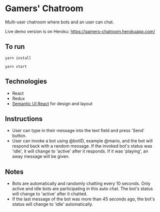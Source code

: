 
# Gamers' Chatroom
Multi-user chatroom where bots and an user can chat.

Live demo version is on Heroku:
https://gamers-chatroom.herokuapp.com/

## To run
```
yarn install
```
```
yarn start
```

## Technologies
* React
* Redux
* [Semantic UI React](https://react.semantic-ui.com/introduction) for design and layout

## Instructions
* User can type in their message into the text field and press 'Send' button.
* User can invoke a bot using @botID, example @mario, and the bot will respond back with a random message. If the invoked bot's status was 'idle', it will change to 'active' after it responds. If it was 'playing', an away message will be given.

## Notes
* Bots are automatically and randomly chatting every 10 seconds.
Only active and idle bots are participating in this auto chat.
The bot's status will change to 'active' after it chatted.
* If the last message of the bot was more than 45 seconds ago, the bot's status will change to 'idle' automatically.

